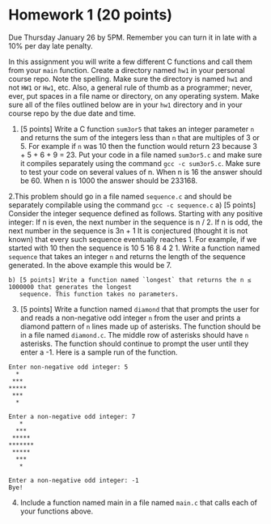 # Homework 1 (20 points)

Due Thursday January 26 by 5PM. Remember you can turn it in late with a 10% per day late penalty.

In this assignment you will write a few different C functions and call them from your `main` function. Create a directory
named `hw1` in your personal course repo. Note the spelling. Make sure the directory is named `hw1` and not `HW1` or
`Hw1`, etc. Also, a general rule of thumb as a programmer; never, ever, put spaces in a file name or directory, on any
operating system. Make sure all of the files outlined below are in your `hw1` directory and in your course repo by the
due date and time.

1. [5 points] Write a C function `sum3or5` that takes an integer parameter `n` and returns the sum of the integers
less than `n` that are multiples of 3 or 5. For example if `n` was 10 then the function would return 23 because 3 +
5 + 6 + 9 = 23. Put your code in a file named `sum3or5.c` and make sure it compiles separately using the
command `gcc -c sum3or5.c`. Make sure to test your code on several values of n. When n is 16 the
answer should be 60. When n is 1000 the answer should be 233168.

2.This problem should go in a file named `sequence.c` and should be separately compilable using the
command `gcc -c sequence.c`
    a) [5 points] Consider the integer sequence defined as follows. Starting with any positive integer:
       If n is even, the next number in the sequence is n / 2. If n is odd, the next number in the sequence is 3n + 1
       It is conjectured (thought it is not known) that every such sequence eventually reaches 1. For example, if we
       started with 10 then the sequence is 10 5 16 8 4 2 1.
       Write a function named `sequence` that takes an integer `n` and returns the length of the sequence generated.
       In the above example this would be 7.
    
    b) [5 points] Write a function named `longest` that returns the n ≤ 1000000 that generates the longest
       sequence. This function takes no parameters.
 
3. [5 points] Write a function named `diamond` that that prompts the user for and reads a non-negative odd
integer `n` from the user and prints a diamond pattern of `n` lines made up of asterisks. The function should be in
a file named `diamond.c`. The middle row of asterisks should have `n` asterisks. The function should continue
to prompt the user until they enter a -1. Here is a sample run of the function.

```
Enter non-negative odd integer: 5
  *
 ***
*****
 ***
  *

Enter a non-negative odd integer: 7
   *
  ***
 *****
*******
 *****
  ***
   *

Enter a non-negative odd integer: -1
Bye!
```

4. Include a function named main in a file named `main.c` that calls each of your functions above. 
